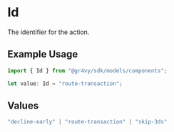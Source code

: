# Id

The identifier for the action.

## Example Usage

```typescript
import { Id } from "@gr4vy/sdk/models/components";

let value: Id = "route-transaction";
```

## Values

```typescript
"decline-early" | "route-transaction" | "skip-3ds"
```
